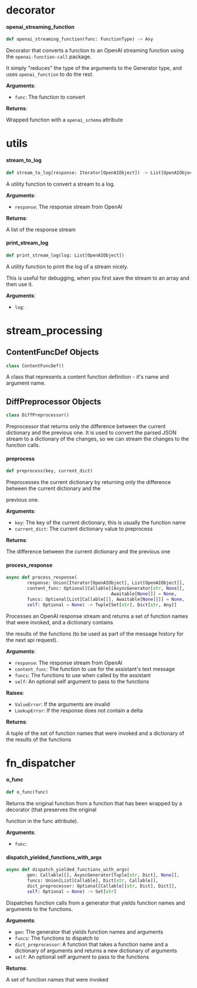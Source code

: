 <a id="decorator"></a>

# decorator

<a id="decorator.openai_streaming_function"></a>

#### openai\_streaming\_function

```python
def openai_streaming_function(func: FunctionType) -> Any
```

Decorator that converts a function to an OpenAI streaming function using the `openai-function-call` package.

It simply "reduces" the type of the arguments to the Generator type, and uses `openai_function` to do the rest.

**Arguments**:

- `func`: The function to convert

**Returns**:

Wrapped function with a `openai_schema` attribute

<a id="utils"></a>

# utils

<a id="utils.stream_to_log"></a>

#### stream\_to\_log

```python
def stream_to_log(response: Iterator[OpenAIObject]) -> List[OpenAIObject]
```

A utility function to convert a stream to a log.

**Arguments**:

- `response`: The response stream from OpenAI

**Returns**:

A list of the response stream

<a id="utils.print_stream_log"></a>

#### print\_stream\_log

```python
def print_stream_log(log: List[OpenAIObject])
```

A utility function to print the log of a stream nicely.

This is useful for debugging, when you first save the stream to an array and then use it.

**Arguments**:

- `log`: 

<a id="stream_processing"></a>

# stream\_processing

<a id="stream_processing.ContentFuncDef"></a>

## ContentFuncDef Objects

```python
class ContentFuncDef()
```

A class that represents a content function definition - it's name and argument name.

<a id="stream_processing.DiffPreprocessor"></a>

## DiffPreprocessor Objects

```python
class DiffPreprocessor()
```

Preprocessor that returns only the difference between the current dictionary and the previous one.
It is used to convert the parsed JSON stream to a dictionary of the changes, so we can stream the changes to the
function calls.

<a id="stream_processing.DiffPreprocessor.preprocess"></a>

#### preprocess

```python
def preprocess(key, current_dict)
```

Preprocesses the current dictionary by returning only the difference between the current dictionary and the

previous one.

**Arguments**:

- `key`: The key of the current dictionary, this is usually the function name
- `current_dict`: The current dictionary value to preprocess

**Returns**:

The difference between the current dictionary and the previous one

<a id="stream_processing.process_response"></a>

#### process\_response

```python
async def process_response(
        response: Union[Iterator[OpenAIObject], List[OpenAIObject]],
        content_func: Optional[Callable[[AsyncGenerator[str, None]],
                                        Awaitable[None]]] = None,
        funcs: Optional[List[Callable[[], Awaitable[None]]]] = None,
        self: Optional = None) -> Tuple[Set[str], Dict[str, Any]]
```

Processes an OpenAI response stream and returns a set of function names that were invoked, and a dictionary contains

the results of the functions (to be used as part of the message history for the next api request).

**Arguments**:

- `response`: The response stream from OpenAI
- `content_func`: The function to use for the assistant's text message
- `funcs`: The functions to use when called by the assistant
- `self`: An optional self argument to pass to the functions

**Raises**:

- `ValueError`: If the arguments are invalid
- `LookupError`: If the response does not contain a delta

**Returns**:

A tuple of the set of function names that were invoked and a dictionary of the results of the functions

<a id="fn_dispatcher"></a>

# fn\_dispatcher

<a id="fn_dispatcher.o_func"></a>

#### o\_func

```python
def o_func(func)
```

Returns the original function from a function that has been wrapped by a decorator (that preserves the original

function in the func attribute).

**Arguments**:

- `func`: 

<a id="fn_dispatcher.dispatch_yielded_functions_with_args"></a>

#### dispatch\_yielded\_functions\_with\_args

```python
async def dispatch_yielded_functions_with_args(
        gen: Callable[[], AsyncGenerator[Tuple[str, Dict], None]],
        funcs: Union[List[Callable], Dict[str, Callable]],
        dict_preprocessor: Optional[Callable[[str, Dict], Dict]],
        self: Optional = None) -> Set[str]
```

Dispatches function calls from a generator that yields function names and arguments to the functions.

**Arguments**:

- `gen`: The generator that yields function names and arguments
- `funcs`: The functions to dispatch to
- `dict_preprocessor`: A function that takes a function name and a dictionary of arguments and returns a new
dictionary of arguments
- `self`: An optional self argument to pass to the functions

**Returns**:

A set of function names that were invoked

